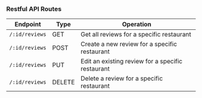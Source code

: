 ### Restful API Routes

| Endpoint      | Type   | Operation                                         |
|---------------|--------|---------------------------------------------------|
| `/:id/reviews`| GET    | Get all reviews for a specific restaurant         |
| `/:id/reviews`| POST   | Create a new review for a specific restaurant     |
| `/:id/reviews`| PUT    | Edit an existing review for a specific restaurant |
| `/:id/reviews`| DELETE | Delete a review for a specific restaurant         |